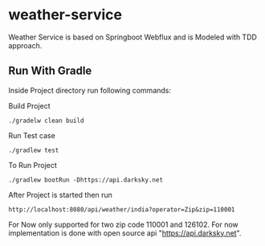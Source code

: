# weather-service
Weather Service is based on Springboot Webflux and is Modeled with TDD approach.

## Run With Gradle

Inside Project directory run following commands:

Build Project
```asciidoc
./gradelw clean build
```

Run Test case
```asciidoc
./gradlew test
```

To Run Project

```asciidoc
./gradlew bootRun -Dhttps://api.darksky.net
```

After Project is started then run
```asciidoc
http://localhost:8080/api/weather/india?operator=Zip&zip=110001
```

For Now only supported for two zip code 110001 and 126102. For now implementation is done with 
open source api "https://api.darksky.net". 
